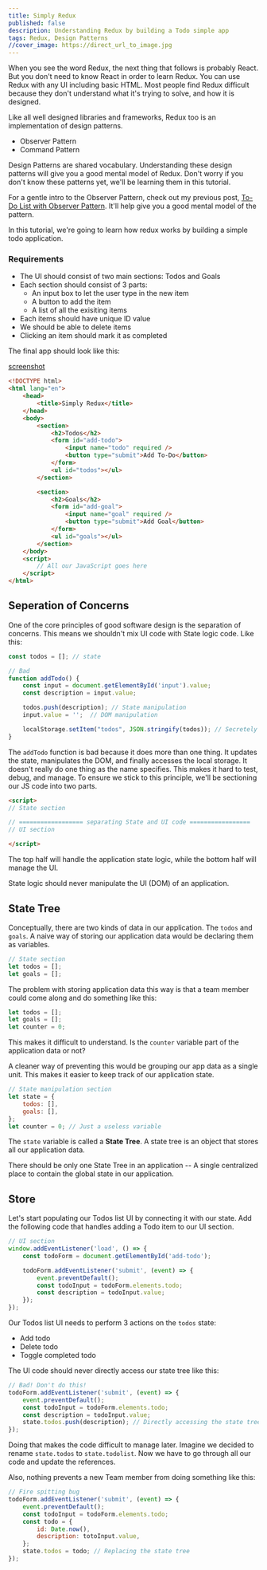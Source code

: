 ```yaml
---
title: Simply Redux
published: false
description: Understanding Redux by building a Todo simple app
tags: Redux, Design Patterns
//cover_image: https://direct_url_to_image.jpg
---
```


<!-- Redux is a library for managing global application state.
Redux is typically used with React

Redux uses a "one-way data flow" app structure

Command Pattern allows you to decouple the requester of an action from the object that actually performs the action.

The client is responsible for creating the command object. The command object consist of a set of actions on a reciever.

The command object encapsulates the actions and can be called to invoke the actions on the Receiver.

The command pattern encapsulates a request as an object, thereby letting you parameterize other other objects with different requests.

The command pattern aims to encapsulate method invocation, requests or operations into a single object and gives us the ability to both parameterize and pass method calls around that can be executed at our discretion.

Meta command pattern allows you to create macros of commands so that you can execute multiple commands at once.

A null object is useful when you don't have a meaningful object to return, and yet you want to remove the responsibility for handling null from the client.
Smart command objects implement the logic needed to carry out a request.
When you use the Command Pattern, you end up with a log of small classes.

Actions are request objects to a reciever/command -->

When you see the word Redux, the next thing that follows is probably React. But you don't need to know React in order to learn Redux. You can use Redux with any UI including basic HTML. Most people find Redux difficult because they don't understand what it's trying to solve, and how it is designed.

Like all well designed libraries and frameworks, Redux too is an implementation of design patterns.

- Observer Pattern
- Command Pattern

Design Patterns are shared vocabulary. Understanding these design patterns will give you a good mental model of Redux. Don't worry if you don't know these patterns yet, we'll be learning them in this tutorial.

For a gentle intro to the Observer Pattern, check out my previous post, [To-Do List with Observer Pattern](https://dev.to/devusman/to-do-list-with-observer-pattern-1cl7). It'll help give you a good mental model of the pattern.

In this tutorial, we're going to learn how redux works by building a simple todo application.

### Requirements

- The UI should consist of two main sections: Todos and Goals
- Each section should consist of 3 parts:
  - An input box to let the user type in the new item
  - A button to add the item
  - A list of all the exisiting items
- Each items should have unique ID value
- We should be able to delete items
- Clicking an item should mark it as completed

The final app should look like this:

[screenshot](./app_screenshot.png)

```html
<!DOCTYPE html>
<html lang="en">
    <head>
        <title>Simply Redux</title>
    </head>
    <body>
        <section>
            <h2>Todos</h2>
            <form id="add-todo">
                <input name="todo" required />
                <button type="submit">Add To-Do</button>
            </form>
            <ul id="todos"></ul>
        </section>

        <section>
            <h2>Goals</h2>
            <form id="add-goal">
                <input name="goal" required />
                <button type="submit">Add Goal</button>
            </form>
            <ul id="goals"></ul>
        </section>
    </body>
    <script>
        // All our JavaScript goes here
    </script>
</html>
```

## Seperation of Concerns

One of the core principles of good software design is the separation of concerns. This means we shouldn't mix UI code with State logic code. Like this:

```js
const todos = []; // state

// Bad
function addTodo() {
    const input = document.getElementById('input').value;
    const description = input.value;

    todos.push(description); // State manipulation
    input.value = '';  // DOM manipulation

    localStorage.setItem("todos", JSON.stringify(todos)); // Secretely using the local storage. Not cool!
}
```

The `addTodo` function is bad because it does more than one thing. It updates the state, manipulates the DOM, and finally accesses the local storage. It doesn't really do one thing as the name specifies. This makes it hard to test, debug, and manage. To ensure we stick to this principle, we'll be sectioning our JS code into two parts.

```html
<script>
// State section

// ================== separating State and UI code =================
// UI section

</script>
```

The top half will handle the application state logic, while the bottom half will manage the UI.

State logic should never manipulate the UI (DOM) of an application.

## State Tree

Conceptually, there are two kinds of data in our application. The `todos` and `goals`. A naive way of storing our application data would be declaring them as variables.

```js
// State section
let todos = [];
let goals = [];
```

The problem with storing application data this way is that a team member could come along and do something like this:

```js
let todos = [];
let goals = [];
let counter = 0;
```

This makes it difficult to understand. Is the `counter` variable part of the application data or not?

A cleaner way of preventing this would be grouping our app data as a single unit. This makes it easier to keep track of our application state.

```js
// State manipulation section
let state = {
    todos: [],
    goals: [],
};
let counter = 0; // Just a useless variable
```

The `state` variable is called a **State Tree**. A state tree is an object that stores all our application data.

There should be only one State Tree in an application -- A single centralized place to contain the global state in our application.

## Store

Let's start populating our Todos list UI by connecting it with our state. Add the following code that handles adding a Todo item to our UI section.

```js
// UI section
window.addEventListener('load', () => {
    const todoForm = document.getElementById('add-todo');

    todoForm.addEventListener('submit', (event) => {
        event.preventDefault();
        const todoInput = todoForm.elements.todo;
        const description = todoInput.value;
    });
});
```

Our Todos list UI needs to perform 3 actions on the `todos` state:

- Add todo
- Delete todo
- Toggle completed todo

The UI code should never directly access our state tree like this:

```js
// Bad! Don't do this!
todoForm.addEventListener('submit', (event) => {
    event.preventDefault();
    const todoInput = todoForm.elements.todo;
    const description = todoInput.value;
    state.todos.push(description); // Directly accessing the state tree
});
```

Doing that makes the code difficult to manage later. Imagine we decided to rename `state.todos` to `state.todolist`. Now we have to go through all our code and update the references.

Also, nothing prevents a new Team member from doing something like this:

```js
// Fire spitting bug
todoForm.addEventListener('submit', (event) => {
    event.preventDefault();
    const todoInput = todoForm.elements.todo;
    const todo = {
        id: Date.now(),
        description: totoInput.value,
    };
    state.todos = todo; // Replacing the state tree 
});
```
